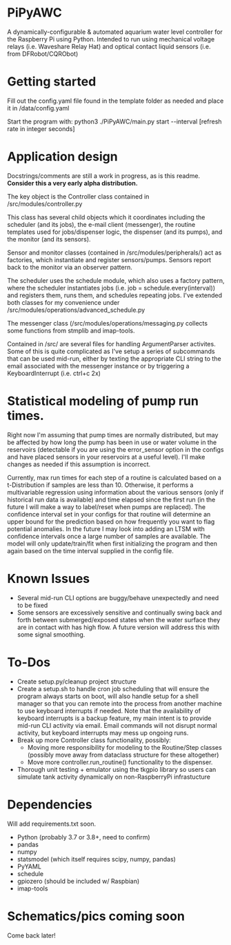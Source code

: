 # PiPyAWC
A dynamically-configurable & automated aquarium water level controller for the Raspberry Pi using Python. Intended to run using mechanical voltage relays (i.e. Waveshare Relay Hat) and optical contact liquid sensors (i.e. from DFRobot/CQRObot)

# Getting started
Fill out the config.yaml file found in the template folder as needed and place it in /data/config.yaml

Start the program with: python3 ./PiPyAWC/main.py start --interval \[refresh rate in integer seconds\]

# Application design
Docstrings/comments are still a work in progress, as is this readme. **Consider this a very early alpha distribution.**

The key object is the Controller class contained in /src/modules/controller.py

This class has several child objects which it coordinates including the scheduler (and its jobs), the e-mail client (messenger), the routine templates used for jobs/dispenser logic, the dispenser (and its pumps), and the monitor (and its sensors).

Sensor and monitor classes (contained in /src/modules/peripherals/) act as factories, which instantiate and register sensors/pumps. Sensors report back to the monitor via an observer pattern.

The scheduler uses the schedule module, which also uses a factory pattern, where the scheduler instantiates jobs (i.e. job = schedule.every(interval)) and registers them, runs them, and schedules repeating jobs. I've extended both classes for my convenience under /src/modules/operations/advanced_schedule.py

The messenger class (/src/modules/operations/messaging.py collects some functions from stmplib and imap-tools.

Contained in /src/ are several files for handling ArgumentParser activites. Some of this is quite complicated as I've setup a series of subcommands that can be used mid-run, either by texting the appropriate CLI string to the email associated with the messenger instance or by triggering a KeyboardInterrupt (i.e. ctrl+c 2x)

# Statistical modeling of pump run times.
Right now I'm assuming that pump times are normally distributed, but may be affected by how long the pump has been in use or water volume in the reservoirs (detectable if you are using the error_sensor option in the configs and have placed sensors in your reservoirs at a useful level). I'll make changes as needed if this assumption is incorrect.

Currently, max run times for each step of a routine is calculated based on a t-Distribution if samples are less than 10. Otherwise, it performs a multivariable regression using information about the various sensors (only if historical run data is available) and time elapsed since the first run (in the future I will make a way to label/reset when pumps are replaced). The confidence interval set in your configs for that routine will determine an upper bound for the prediction based on how frequently you want to flag potential anomalies. In the future I may look into adding an LTSM with confidence intervals once a large number of samples are available. The model will only update/train/fit when first initializing the program and then again based on the time interval supplied in the config file.

# Known Issues
* Several mid-run CLI options are buggy/behave unexpectedly and need to be fixed
* Some sensors are excessively sensitive and continually swing back and forth between submerged/exposed states when the water surface they are in contact with has high flow. A future version will address this with some signal smoothing.

# To-Dos
* Create setup.py/cleanup project structure
* Create a setup.sh to handle cron job scheduling that will ensure the program always starts on boot, will also handle setup for a shell manager so that you can remote into the process from another machine to use keyboard interrupts if needed. Note that the availability of keyboard interrupts is a backup feature, my main intent is to provide mid-run CLI activity via email. Email commands will not disrupt normal activity, but keyboard interrupts may mess up ongoing runs.
* Break up more Controller class functionality, possibly:
	* Moving more responsibility for modeling to the Routine/Step classes (possibly move away from dataclass structure for these altogether)
	* Move more controller.run_routine() functionality to the dispenser.
* Thorough unit testing + emulator using the tkgpio library so users can simulate tank activity dynamically on non-RaspberryPi infrastucture

# Dependencies
Will add requirements.txt soon.
* Python (probably 3.7 or 3.8+, need to confirm)
* pandas
* numpy
* statsmodel (which itself requires scipy, numpy, pandas)
* PyYAML
* schedule
* gpiozero (should be included w/ Raspbian)
* imap-tools

# Schematics/pics coming soon
Come back later!

